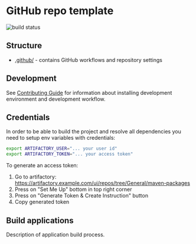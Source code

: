 # GitHub repo template

![build status]

## Structure

- [.github/](.github/) - contains GitHub workflows and repository settings

## Development

See [Contributing Guide](CONTRIBUTING.md) for information about installing development environment
and development workflow.

## Credentials

In order to be able to build the project and resolve all dependencies you need to setup
env variables with credentials:

```bash
export ARTIFACTORY_USER="... your user id"
export ARTIFACTORY_TOKEN="... your access token"
```

To generate an access token:

1. Go to artifactory: <https://artifactory.example.com/ui/repos/tree/General/maven-packages>
2. Press on "Set Me Up" bottom in top right corner
3. Press on "Generate Token & Create Instruction" button
4. Copy generated token

## Build applications

Description of application build process.


<!-- Build status badges -->

[build status]: https://github.com/turboBasic/github-workflow-template/actions/workflows/on-push.yml/badge.svg?branch=main "main branch build status"
